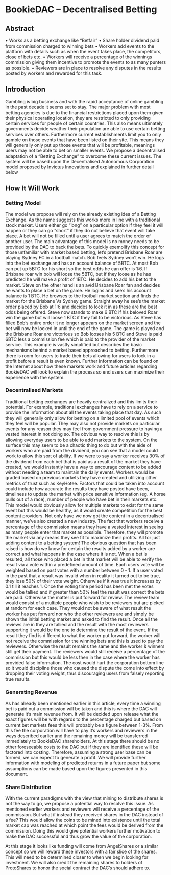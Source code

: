 # BookieDAC – Decentralised Betting## Abstract•	Works as a betting exchange like “Betfair”•	Share holder dividend paid from commission charged to winning bets•	Workers add events to the platform with details such as when the event takes place, the competitors, close of bets etc.•	Workers will receive a percentage of the winnings commission giving them incentive to promote the events to as many punters as possible.•	Reviewers are in place to resolve any disputes in the results posted by workers and rewarded for this task.## IntroductionGambling is big business and with the rapid acceptance of online gambling in the past decade it seems set to stay. The major problem with most betting agencies is due to the financial restrictions placed upon them given their physical operating location, they are restricted to only providing certain services for people of certain countries. This also means ultimately governments decide weather their population are able to use certain betting services over others.Furthermore current establishments limit you to only gamble on those events that have been listed on their site. This means they will generally only put up those events that will be profitable, meanings users may not be able to bet on smaller events.We propose a decentralised adaptation of a “Betting Exchange” to overcome these current issues. The system will be based upon the Decentralised Autonomous Corporation model proposed by Invictus Innovations and explained in further detail below## How It Will Work### Betting ModelThe model we propose will rely on the already existing idea of a Betting Exchange. As the name suggests this works more in line with a traditional stock market. Users either go “long” on a particular option if they feel it will happen or they can go “short” if they do not believe that event will take place. A bet will not be filled until a user agrees to match the order of another user. The main advantage of this model is no money needs to be provided by the DAC to back the bets.To quickly exemplify this concept for those unfamiliar with market based betting, let’s pretend Brisbane Roar are playing Sydney FC in a football match. Bob feels Sydney won’t win. He logs into the bet exchange and has an account balance of 5BTC. At most Bob can put up 5BTC for his short so the best odds he can offer is 1:6. If Brisbane roar win bob will loose the 5BTC, but if they loose as he has predicted he will make a profit of 1BTC. He decides to add his bet to the market. Steve on the other hand is an avid Brisbane Roar fan and decides he wants to place a bet on the game. He logins and see’s his account balance is 1 BTC. He browses to the football market section and finds the market for the Brisbane Vs Sydney game. Straight away he see’s the market order placed by Bob at 1:6 and decides to lock it in as these are the best odds being offered. Steve now stands to make 6 BTC if his beloved Roar win the game but will loose 1 BTC if they fail to be victorious.As Steve has filled Bob’s entire order it no longer appears on the market screen and the bet will now be locked in until the end of the game. The game is played and the Brisbane Roar are victorious so Bob looses his 5 BTC and Steve is paid 6BTC less a commission fee which is paid to the provider of the market service. This example is vastly simplified but describes the basic mechanisms behind a market based approached to betting. Furthermore there is room for users to trade their bets allowing for users to lock in a profit before a result is even known. Further information can be found on the Internet about how these markets work and future articles regarding BookieDAC will look to explain the process so end users can maximize their experience with the system.### Decentralised MarketsTraditional betting exchanges are heavily centralized and this limits their potential. For example, traditional exchanges have to rely on a service to provide the information about all the events taking place that day. As such they will generally only allow for betting on a limited pool of events which they feel will be popular. They may also not provide markets on particular events for any reason they may feel from government pressure to having a vested interest in not doing so.The obvious way to resolve this is by allowing everyday users to be able to add markets to the system. On the surface this may seem to be a chaotic thing to do but with the aide of workers who are paid from the dividend, you can see that a model could work to allow this sort of ability.If we were to say a worker receives 30% of the dividend from each bet that is paid as a result of the market they have created, we would instantly have a way to encourage content to be added without needing a team to maintain the daily events. Workers would be graded based on previous markets they have created and utilizing other metrics of trust such as KeyHotee. Factors that could be taken into account could include how accurate the results they have posted have been, timeliness to update the market with price sensitive information (eg. A horse pulls out of a race), number of people who have bet in their markets etc. This model would obviously allow for multiple markets to exist for the same event but this would be healthy, as it would create competition for the best content providers. Not only have we now got the content in a decentralised manner, we’ve also created a new industry. The fact that workers receive a percentage of the commission means they have a vested interest in seeing as many people enter that market as possible. Therefore, they will promote the market via any means they see fit to maximize their profits. All for just adding content to a betting system!The obvious question that has been raised is how do we know for certain the results added by a worker are correct and what happens in the case where it is not. When a bet is resulted, all those who placed a bet in that market will be able to verify the result via a vote within a predefined amount of time. Each users vote will be weighted based on past votes with a number between 0 - 1. If a user voted in the past that a result was invalid when in reality it turned out to be true, they lose 50% of their vote weight. Otherwise if it was true it increases by 0.1 till it reaches 1.Once the voting time period has been met the votes would be tallied and if greater than 50% feel the result was correct the bets are paid. Otherwise the matter is put forward for review.The review team would consist of a multiple people who wish to be reviewers but are picked at random for each case. They would not be aware of what result the worker has put forward nor who the other reviewers are and simply be shown the initial betting market and asked to find the result. Once all the reviews are in they are tallied and the result with the most reviewers supporting it would be the one to determine the result of the event. If the result they find is different to what the worker put forward, the worker will not receive the commission for the winning bets and this is used to pay the reviewers. Otherwise the result remains the same and the worker & winners still get their payment. The reviewers would still receive a percentage of the commission but this would be less then in the case where the worker has provided false information. The cost would hurt the corporation bottom line so it would discipline those who caused the dispute the come into effect by dropping their voting weight, thus discouraging users from falsely reporting true results.### Generating RevenueAs has already been mentioned earlier in this article, every time a winning bet is paid out a commission will be taken and this is where the DAC will generate it’s main revenue from.It will be decided upon release what the exact figures will be with regards to the percentage charged but based on current bet markets fees this will probably be a figure between 1-3%. From this fee the corporation will have to pay it’s workers and reviewers in the ways described earlier and the remaining money will be transferred immediately to BookieDAC shareholders.At this stage there should be no other foreseeable costs to the DAC but if they are identified these will be factored into costing. Therefore, assuming a strong user base can be formed, we can expect to generate a profit.We will provide further information with modeling of predicted returns in a future paper but some assumptions can be made based upon the figures presented in this document.### Share DistributionWith the current paradigms with the view that mining to distribute shares is not the way to go, we propose a potential way to resolve this issue. As mentioned earlier workers and reviewers will receive a percentage of the commission. But what if instead they received shares in the DAC instead of a fee? This would allow the coins to be mined into existence until the total market cap was reached at which point the fees would be derived from the commission. Doing this would give potential workers further motivation to make the DAC successful and thus grow the value of the corporation. At this stage it looks like funding will come from AngelShares or a similar concept so we will reward these investors with a fair slice of the shares. This will need to be determined closer to when we begin looking for investment. We will also credit the remaining shares to holders of ProtoShares to honor the social contract the DAC’s should adhere to. 